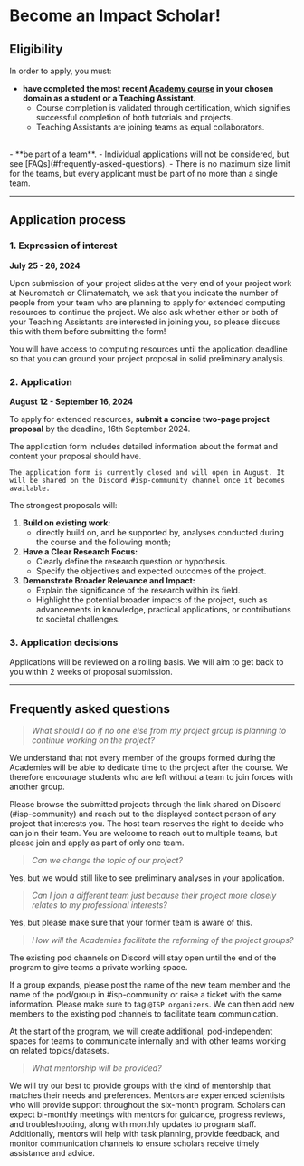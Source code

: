 # Become an Impact Scholar!

## **Eligibility**
In order to apply, you must:
- **have completed the most recent [Academy course](https://neuromatch.io/courses/) in your chosen domain as a student or a Teaching Assistant.** 
  - Course completion is validated through certification, which signifies successful completion of both tutorials and projects. 
  - Teaching Assistants are joining teams as equal collaborators.
<br>
- **be part of a team**. 
  - Individual applications will not be considered, but see [FAQs](#frequently-asked-questions).
  - There is no maximum size limit for the teams, but every applicant must be part of no more than a single team. 


---
## **Application process**
### 1. Expression of interest 
**July 25 - 26, 2024** 

Upon submission of your project slides at the very end of your project work at Neuromatch or Climatematch, we ask that you indicate the number of people from your team who are planning to apply for extended computing resources to continue the project. We also ask whether either or both of your Teaching Assistants are interested in joining you, so please discuss this with them before submitting the form!

You will have access to computing resources until the application deadline so that you can ground your project proposal in solid preliminary analysis.


###  2. Application
**August 12 - September 16, 2024**

To apply for extended resources, **submit a concise two-page project proposal** by the deadline, 16th September 2024. 

The application form includes detailed information about the format and content your proposal should have.

```{important}
The application form is currently closed and will open in August. It will be shared on the Discord #isp-community channel once it becomes available.
```


The strongest proposals will:

1. **Build on existing work:**
   - directly build on, and be supported by, analyses conducted during the course and the following month; 
2. **Have a Clear Research Focus:**
   - Clearly define the research question or hypothesis.
   - Specify the objectives and expected outcomes of the project.
3. **Demonstrate Broader Relevance and Impact:**
   - Explain the significance of the research within its field.
   - Highlight the potential broader impacts of the project, such as advancements in knowledge, practical applications, or contributions to societal challenges.


###  3. Application decisions
Applications will be reviewed on a rolling basis. We will aim to get back to you within 2 weeks of proposal submission.

---
## **Frequently asked questions**
> *What should I do if no one else from my project group is planning to continue working on the project?*

We understand that not every member of the groups formed during the Academies will be able to dedicate time to the project after the course. We therefore encourage students who are left without a team to join forces with another group.

Please browse the submitted projects through the link shared on Discord (#isp-community) and reach out to the displayed contact person of any project that interests you. The host team reserves the right to decide who can join their team. You are welcome to reach out to multiple teams, but please join and apply as part of only one team.

> *Can we change the topic of our project?*

Yes, but we would still like to see preliminary analyses in your application.

> *Can I join a different team just because their project more closely relates to my professional interests?*

Yes, but please make sure that your former team is aware of this.

> *How will the Academies facilitate the reforming of the project groups?*

The existing pod channels on Discord will stay open until the end of the program to give teams a private working space.

If a group expands, please post the name of the new team member and the name of the pod/group in #isp-community or raise a ticket with the same information. Please make sure to tag `@ISP organizers`. We can then add new members to the existing pod channels to facilitate team communication.

At the start of the program, we will create additional, pod-independent spaces for teams to communicate internally and with other teams working on related topics/datasets.

> *What mentorship will be provided?*

We will try our best to provide groups with the kind of mentorship that matches their needs and preferences. 
Mentors are experienced scientists who will provide support throughout the six-month program. Scholars can expect bi-monthly meetings with mentors for guidance, progress reviews, and troubleshooting, along with monthly updates to program staff. Additionally, mentors will help with task planning, provide feedback, and monitor communication channels to ensure scholars receive timely assistance and advice. 


